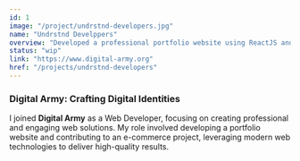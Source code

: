 ```yaml
---
id: 1
image: "/project/undrstnd-developers.jpg"
name: "Undrstnd Develppers"
overview: "Developed a professional portfolio website using ReactJS and Next.js, utilized Tailwind CSS and ShadCn UI for a modern design, and contributed to an E-commerce project on Shopify, LilyPharma."
status: "wip"
link: "https://www.digital-army.org"
href: "/projects/undrstnd-developers"
---
```


### Digital Army: Crafting Digital Identities

I joined **Digital Army** as a Web Developer, focusing on creating professional and engaging web solutions. My role involved developing a portfolio website and contributing to an e-commerce project, leveraging modern web technologies to deliver high-quality results.
